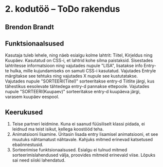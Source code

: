 # 2. kodutöö – ToDo rakendus

## Brendon Brandt

## Funktsionaalsused

Kasutaja tuleb lehele, ning näeb esialgu kolme lahtrit: Tiitel, Kirjeldus ning Kuupäev. Kasutatud on CSS-i, et lahtrid kohe silma paistaksid. Sisestades lahtritesse informatsioon ning vajutades nupule "LISA", lisatakse info Entry-te hulka, mille kujundamiseks on samuti CSS-i kasutatud. Vajutades Entryle märgitakse see tehtuks ning vajutades X nupule see kustutatakse. Vajutades nupule "SORTEERI(Tiitel)" sorteeritakse entry-d Tiitlite järgi, kus tähestikus eesolevate tähtedega entry-d pannakse ettepoole. Vajutades nupule "SORTEERI(Kuupaev)" sorteeritakse entry-d kuupäeva järgi, varasem kuupäev eespool.

## Keerukused

1) Teise partneri leidmine. Kuna ei saanud füüsiliselt klassi pidada, ei leidnud ma teist isikut, kellega koostööd teha.
2) Animatsiooni lisamine. Üritasin lisada entry lisamisel animatsiooni, et see muutuks nähtamatust nähtavale. Kahjuks mitmed erinevad katsetused ebaõnnestusid.
3) Sorteerimise funktsionaalsused. Esialgu ei tulnud mitmed sorteerimislahendused välja, proovides mitmeid erinevaid viise. Lõpuks sai need siiski lahendatud.
